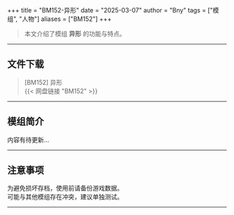 +++
title = "BM152-异形"
date = "2025-03-07"
author = "Bny"
tags = ["模组", "人物"]
aliases = ["BM152"]
+++

> 本文介绍了模组 **异形** 的功能与特点。

---

## 文件下载

> [BM152] 异形  
{{< 网盘链接 "BM152" >}}  

---

## 模组简介

>  
内容有待更新...  

---

## 注意事项

>  
为避免损坏存档，使用前请备份游戏数据。  
可能与其他模组存在冲突，建议单独测试。  

---


